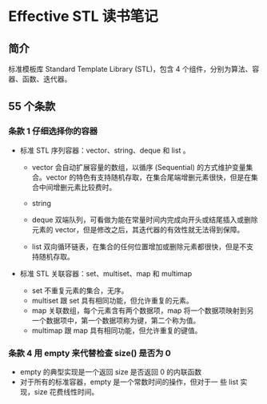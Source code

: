 # Effective STL 读书笔记

## 简介

标准模板库 Standard Template Library (STL)，包含 4 个组件，分别为算法、容器、函数、迭代器。

## 55 个条款

### 条款 1 仔细选择你的容器

- 标准 STL 序列容器：vector、string、deque 和 list 。

  - vector 会自动扩展容量的数组，以循序 (Sequential) 的方式维护变量集合。vector 的特色有支持随机存取，在集合尾端增删元素很快，但是在集合中间增删元素比较费时。
  - string
  - deque 双端队列，可看做为能在常量时间内完成向开头或结尾插入或删除元素的 vector，但是修改之后，其迭代器的有效性就无法得到保障。

  - list 双向循环链表，在集合的任何位置增加或删除元素都很快，但是不支持随机存取。

- 标准 STL 关联容器：set、multiset、map 和 multimap
  - set 不重复元素的集合，无序。
  - multiset 跟 set 具有相同功能，但允许重复的元素。
  - map 关联数组，每个元素含有两个数据项，map 将一个数据项映射到另一个数据项中，第一个数据项称为键，第二个称为值。
  - multimap 跟 map 具有相同功能，但允许重复的键值。

### 条款 4 用 empty 来代替检查 size() 是否为 0

- empty 的典型实现是一个返回 size 是否返回 0 的内联函数
- 对于所有的标准容器，empty 是一个常数时间的操作，但对于一
  些 list 实现，size 花费线性时间。
